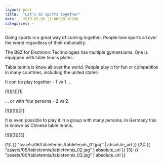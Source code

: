 ```yaml
---
layout: post
title:  "Let's do sports together"
date:   2019-09-06 11:00:00 +0200
categories: ~
---
```


Doing sports is a great way of coming together. People love sports all over the
world regardless of their nationality.

The BSZ for Electronic Technologies has multiple gymansiums. One is equipped
with table tennis plates.

Table tennis is know all over the world. People play it for fun or competition
in many countries, including the united states.

It can be play together - 1 vs 1 ...

[![][1]][1]

... or with four persons - 2 vs 2.

[![][2]][2]

It is even possible to play it in a group with many persons. In Germany this is
known as Chinese table tennis.

[![][3]][3]

  [1]: {{ "assets/06/tabletennis/tabletennis_01.jpg" | absolute_url }}
  [2]: {{ "assets/06/tabletennis/tabletennis_02.jpg" | absolute_url }}
  [3]: {{ "assets/06/tabletennis/tabletennis_03.jpg" | absolute_url }}
